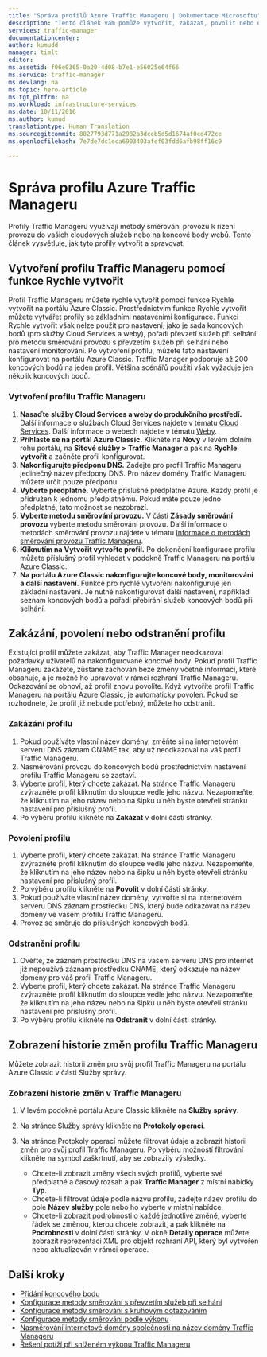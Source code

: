 ```yaml
---
title: "Správa profilů Azure Traffic Manageru | Dokumentace Microsoftu"
description: "Tento článek vám pomůže vytvořit, zakázat, povolit nebo odstranit profil Azure Traffic Manageru, případně zobrazit jeho historii."
services: traffic-manager
documentationcenter: 
author: kumudd
manager: timlt
editor: 
ms.assetid: f06e0365-0a20-4d08-b7e1-e56025e64f66
ms.service: traffic-manager
ms.devlang: na
ms.topic: hero-article
ms.tgt_pltfrm: na
ms.workload: infrastructure-services
ms.date: 10/11/2016
ms.author: kumud
translationtype: Human Translation
ms.sourcegitcommit: 8827793d771a2982a3dccb5d5d1674af0cd472ce
ms.openlocfilehash: 7e7de7dc1eca6903403afef03fdd6afb98ff16c9

---
```


# <a name="manage-an-azure-traffic-manager-profile"></a>Správa profilu Azure Traffic Manageru

Profily Traffic Manageru využívají metody směrování provozu k řízení provozu do vašich cloudových služeb nebo na koncové body webů. Tento článek vysvětluje, jak tyto profily vytvořit a spravovat.

## <a name="create-a-traffic-manager-profile-using-quick-create"></a>Vytvoření profilu Traffic Manageru pomocí funkce Rychle vytvořit

Profil Traffic Manageru můžete rychle vytvořit pomocí funkce Rychle vytvořit na portálu Azure Classic. Prostřednictvím funkce Rychle vytvořit můžete vytvářet profily se základními nastaveními konfigurace. Funkci Rychle vytvořit však nelze použít pro nastavení, jako je sada koncových bodů (pro služby Cloud Services a weby), pořadí převzetí služeb při selhání pro metodu směrování provozu s převzetím služeb při selhání nebo nastavení monitorování. Po vytvoření profilu, můžete tato nastavení konfigurovat na portálu Azure Classic. Traffic Manager podporuje až 200 koncových bodů na jeden profil. Většina scénářů použití však vyžaduje jen několik koncových bodů.

### <a name="to-create-a-traffic-manager-profile"></a>Vytvoření profilu Traffic Manageru

1. **Nasaďte služby Cloud Services a weby do produkčního prostředí.** Další informace o službách Cloud Services najdete v tématu [Cloud Services](http://go.microsoft.com/fwlink/p/?LinkId=314074). Další informace o webech najdete v tématu [Weby](http://go.microsoft.com/fwlink/p/?LinkId=393327).
2. **Přihlaste se na portál Azure Classic.** Klikněte na **Nový** v levém dolním rohu portálu, na **Síťové služby > Traffic Manager** a pak na **Rychle vytvořit** a začněte profil konfigurovat.
3. **Nakonfigurujte předponu DNS.** Zadejte pro profil Traffic Manageru jedinečný název předpony DNS. Pro název domény Traffic Manageru můžete určit pouze předponu.
4. **Vyberte předplatné.** Vyberte příslušné předplatné Azure. Každý profil je přidružen k jednomu předplatnému. Pokud máte pouze jedno předplatné, tato možnost se nezobrazí.
5. **Vyberte metodu směrování provozu.** V části **Zásady směrování provozu** vyberte metodu směrování provozu. Další informace o metodách směrování provozu najdete v tématu [Informace o metodách směrování provozu Traffic Manageru](traffic-manager-routing-methods.md).
6. **Kliknutím na Vytvořit vytvořte profil.** Po dokončení konfigurace profilu můžete příslušný profil vyhledat v podokně Traffic Manageru na portálu Azure Classic.
7. **Na portálu Azure Classic nakonfigurujte koncové body, monitorování a další nastavení.** Funkce pro rychlé vytvoření nakonfiguruje jen základní nastavení. Je nutné nakonfigurovat další nastavení, například seznam koncových bodů a pořadí přebírání služeb koncových bodů při selhání.

## <a name="disable-enable-or-delete-a-profile"></a>Zakázání, povolení nebo odstranění profilu

Existující profil můžete zakázat, aby Traffic Manager neodkazoval požadavky uživatelů na nakonfigurované koncové body. Pokud profil Traffic Manageru zakážete, zůstane zachován beze změny včetně informací, které obsahuje, a je možné ho upravovat v rámci rozhraní Traffic Manageru.  Odkazování se obnoví, až profil znovu povolíte. Když vytvoříte profil Traffic Manageru na portálu Azure Classic, je automaticky povolen. Pokud se rozhodnete, že profil již nebude potřebný, můžete ho odstranit.

### <a name="to-disable-a-profile"></a>Zakázání profilu

1. Pokud používáte vlastní název domény, změňte si na internetovém serveru DNS záznam CNAME tak, aby už neodkazoval na váš profil Traffic Manageru.
2. Nasměrování provozu do koncových bodů prostřednictvím nastavení profilu Traffic Manageru se zastaví.
3. Vyberte profil, který chcete zakázat. Na stránce Traffic Manageru zvýrazněte profil kliknutím do sloupce vedle jeho názvu. Nezapomeňte, že kliknutím na jeho název nebo na šipku u něh byste otevřeli stránku nastavení pro příslušný profil.
4. Po výběru profilu klikněte na **Zakázat** v dolní části stránky.

### <a name="to-enable-a-profile"></a>Povolení profilu

1. Vyberte profil, který chcete zakázat. Na stránce Traffic Manageru zvýrazněte profil kliknutím do sloupce vedle jeho názvu. Nezapomeňte, že kliknutím na jeho název nebo na šipku u něh byste otevřeli stránku nastavení pro příslušný profil.
2. Po výběru profilu klikněte na **Povolit** v dolní části stránky.
3. Pokud používáte vlastní název domény, vytvořte si na internetovém serveru DNS záznam prostředku DNS, který bude odkazovat na název domény ve vašem profilu Traffic Manageru.
4. Provoz se směruje do příslušných koncových bodů.

### <a name="to-delete-a-profile"></a>Odstranění profilu

1. Ověřte, že záznam prostředku DNS na vašem serveru DNS pro internet již nepoužívá záznam prostředku CNAME, který odkazuje na název domény pro váš profil Traffic Manageru.
2. Vyberte profil, který chcete zakázat. Na stránce Traffic Manageru zvýrazněte profil kliknutím do sloupce vedle jeho názvu. Nezapomeňte, že kliknutím na jeho název nebo na šipku u něh byste otevřeli stránku nastavení pro příslušný profil.
3. Po výběru profilu klikněte na **Odstranit** v dolní části stránky.

## <a name="view-traffic-manager-profile-change-history"></a>Zobrazení historie změn profilu Traffic Manageru

Můžete zobrazit historii změn pro svůj profil Traffic Manageru na portálu Azure Classic v části Služby správy.

### <a name="to-view-your-traffic-manager-change-history"></a>Zobrazení historie změn v Traffic Manageru

1. V levém podokně portálu Azure Classic klikněte na **Služby správy**.
2. Na stránce Služby správy klikněte na **Protokoly operací**.
3. Na stránce Protokoly operací můžete filtrovat údaje a zobrazit historii změn pro svůj profil Traffic Manageru. Po výběru možností filtrování klikněte na symbol zaškrtnutí, aby se zobrazily výsledky.

   * Chcete-li zobrazit změny všech svých profilů, vyberte své předplatné a časový rozsah a pak **Traffic Manager** z místní nabídky **Typ**.
   * Chcete-li filtrovat údaje podle názvu profilu, zadejte název profilu do pole **Název služby** pole nebo ho vyberte v místní nabídce.
   * Chcete-li zobrazit podrobnosti o každé jednotlivé změně, vyberte řádek se změnou, kterou chcete zobrazit, a pak klikněte na **Podrobnosti** v dolní části stránky. V okně **Detaily operace** můžete zobrazit reprezentaci XML pro objekt rozhraní API, který byl vytvořen nebo aktualizován v rámci operace.

## <a name="next-steps"></a>Další kroky

* [Přidání koncového bodu](traffic-manager-endpoints.md)
* [Konfigurace metody směrování s převzetím služeb při selhání](traffic-manager-configure-failover-routing-method.md)
* [Konfigurace metody směrování s kruhovým dotazováním](traffic-manager-configure-round-robin-routing-method.md)
* [Konfigurace metody směrování podle výkonu](traffic-manager-configure-performance-routing-method.md)
* [Nasměrování internetové domény společnosti na název domény Traffic Manageru](traffic-manager-point-internet-domain.md)
* [Řešení potíží při sníženém výkonu Traffic Manageru](traffic-manager-troubleshooting-degraded.md)



<!--HONumber=Feb17_HO2-->


